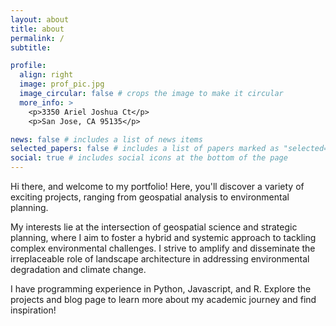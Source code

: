 ```yaml
---
layout: about
title: about
permalink: /
subtitle:

profile:
  align: right
  image: prof_pic.jpg
  image_circular: false # crops the image to make it circular
  more_info: >
    <p>3350 Ariel Joshua Ct</p>
    <p>San Jose, CA 95135</p>

news: false # includes a list of news items
selected_papers: false # includes a list of papers marked as "selected={true}"
social: true # includes social icons at the bottom of the page
---
```


Hi there, and welcome to my portfolio! Here, you'll discover a variety of exciting projects, ranging from geospatial analysis to environmental planning.

My interests lie at the intersection of geospatial science and strategic planning, where I aim to foster a hybrid and systemic approach to tackling complex environmental challenges. I strive to amplify and disseminate the irreplaceable role of landscape architecture in addressing environmental degradation and climate change.

I have programming experience in Python, Javascript, and R. Explore the projects and blog page to learn more about my academic journey and find inspiration!